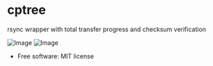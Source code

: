 cptree
======

rsync wrapper with total transfer progress and checksum verification

![Image](https://img.shields.io/github/license/rstms/cptree)
![Image](https://img.shields.io/pypi/v/cptree.svg)

* Free software: MIT license
